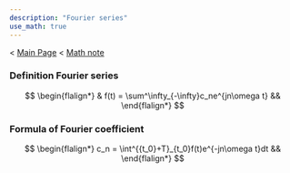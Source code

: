 ```yaml
---
description: "Fourier series"
use_math: true
---
```

< [Main Page](https://enginebeast.github.io/) < [Math note](https://enginebeast.github.io/2025/09/18/math_note.html)
### Definition Fourier series
$$
\begin{flalign*}
& f(t) = \sum^\infty_{-\infty}c_ne^{jn\omega t} &&
\end{flalign*}
$$

### Formula of Fourier coefficient
$$
\begin{flalign*}
c_n = \int^{{t_0}+T}_{t_0}f(t)e^{-jn\omega t}dt &&
\end{flalign*}
$$
